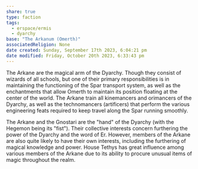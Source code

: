 ```yaml
---
share: true
type: faction
tags:
  - erspace/ermis
  - dyarchy
base: "The Arkanum (Omerth)"
associatedReligion: None
date created: Sunday, September 17th 2023, 6:04:21 pm
date modified: Friday, October 20th 2023, 6:33:43 pm
---
```


The Arkane are the magical arm of the Dyarchy. Though they consist of wizards of all schools, but one of their primary responsibilities is in maintaining the functioning of the Spar transport system, as well as the enchantments that allow Omerth to maintain its position floating at the center of the world. The Arkane  train all kinemancers and orimancers of the Dyarchy, as well as the technomancers (artificers) that perform the various engineering feats required to keep travel along the Spar running smoothly. 

The Arkane and the Gnostari are the "hand" of the Dyarchy (with the Hegemon being its "fist"). Their collective interests concern furthering the power of the Dyarchy and the word of Er. However, members of the Arkane are also quite likely to have their own interests, including the furthering of magical knowledge and power. House Tethys has great influence among various members of the Arkane due to its ability to procure unusual items of magic throughout the realm. 